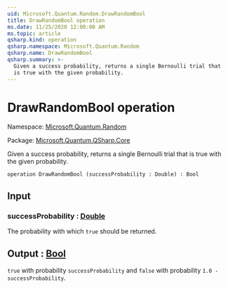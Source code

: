 ```yaml
---
uid: Microsoft.Quantum.Random.DrawRandomBool
title: DrawRandomBool operation
ms.date: 11/25/2020 12:00:00 AM
ms.topic: article
qsharp.kind: operation
qsharp.namespace: Microsoft.Quantum.Random
qsharp.name: DrawRandomBool
qsharp.summary: >-
  Given a success probability, returns a single Bernoulli trial that
  is true with the given probability.
---
```


# DrawRandomBool operation

Namespace: [Microsoft.Quantum.Random](xref:Microsoft.Quantum.Random)

Package: [Microsoft.Quantum.QSharp.Core](https://nuget.org/packages/Microsoft.Quantum.QSharp.Core)


Given a success probability, returns a single Bernoulli trial thatis true with the given probability.

```qsharp
operation DrawRandomBool (successProbability : Double) : Bool
```


## Input

### successProbability : [Double](xref:microsoft.quantum.user-guide.language.types)

The probability with which `true` should be returned.



## Output : [Bool](xref:microsoft.quantum.user-guide.language.types)

`true` with probability `successProbability` and `false` withprobability `1.0 - successProbability`.